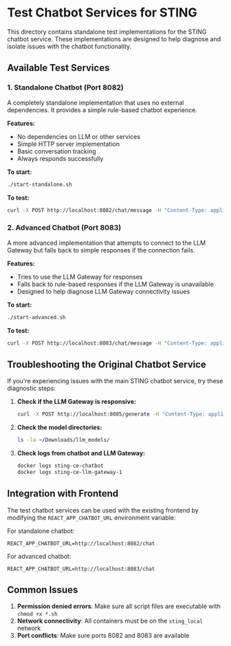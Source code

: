 # Test Chatbot Services for STING

This directory contains standalone test implementations for the STING chatbot service. These implementations are designed to help diagnose and isolate issues with the chatbot functionality.

## Available Test Services

### 1. Standalone Chatbot (Port 8082)

A completely standalone implementation that uses no external dependencies. It provides a simple rule-based chatbot experience.

**Features:**
- No dependencies on LLM or other services
- Simple HTTP server implementation
- Basic conversation tracking
- Always responds successfully

**To start:**
```bash
./start-standalone.sh
```

**To test:**
```bash
curl -X POST http://localhost:8082/chat/message -H "Content-Type: application/json" -d '{"message": "Hello", "user_id": "test_user"}'
```

### 2. Advanced Chatbot (Port 8083)

A more advanced implementation that attempts to connect to the LLM Gateway but falls back to simple responses if the connection fails.

**Features:**
- Tries to use the LLM Gateway for responses
- Falls back to rule-based responses if the LLM Gateway is unavailable
- Designed to help diagnose LLM Gateway connectivity issues

**To start:**
```bash
./start-advanced.sh
```

**To test:**
```bash
curl -X POST http://localhost:8083/chat/message -H "Content-Type: application/json" -d '{"message": "Hello", "user_id": "test_user"}'
```

## Troubleshooting the Original Chatbot Service

If you're experiencing issues with the main STING chatbot service, try these diagnostic steps:

1. **Check if the LLM Gateway is responsive:**
   ```bash
   curl -X POST http://localhost:8085/generate -H "Content-Type: application/json" -d '{"message": "test", "max_tokens": 10, "model": "llama3"}'
   ```

2. **Check the model directories:**
   ```bash
   ls -la ~/Downloads/llm_models/
   ```

3. **Check logs from chatbot and LLM Gateway:**
   ```bash
   docker logs sting-ce-chatbot
   docker logs sting-ce-llm-gateway-1
   ```

## Integration with Frontend

The test chatbot services can be used with the existing frontend by modifying the `REACT_APP_CHATBOT_URL` environment variable:

For standalone chatbot:
```
REACT_APP_CHATBOT_URL=http://localhost:8082/chat
```

For advanced chatbot:
```
REACT_APP_CHATBOT_URL=http://localhost:8083/chat
```

## Common Issues

1. **Permission denied errors**: Make sure all script files are executable with `chmod +x *.sh`
2. **Network connectivity**: All containers must be on the `sting_local` network
3. **Port conflicts**: Make sure ports 8082 and 8083 are available